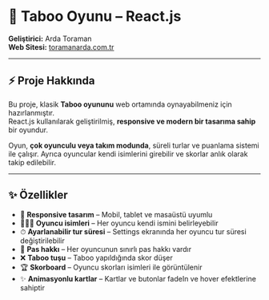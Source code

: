 # 🎉 Taboo Oyunu – React.js

**Geliştirici:** Arda Toraman  
**Web Sitesi:** [toramanarda.com.tr](https://toramanarda.com.tr)

---

## **⚡ Proje Hakkında**

Bu proje, klasik **Taboo oyununu** web ortamında oynayabilmeniz için hazırlanmıştır.  
React.js kullanılarak geliştirilmiş, **responsive ve modern bir tasarıma sahip** bir oyundur.  

Oyun, **çok oyunculu veya takım modunda**, süreli turlar ve puanlama sistemi ile çalışır. Ayrıca oyuncular kendi isimlerini girebilir ve skorlar anlık olarak takip edilebilir.

---

## **✨ Özellikler**

- 🎨 **Responsive tasarım** – Mobil, tablet ve masaüstü uyumlu  
- 🧑‍🤝‍🧑 **Oyuncu isimleri** – Her oyuncu kendi ismini belirleyebilir  
- ⏱ **Ayarlanabilir tur süresi** – Settings ekranında her oyuncu tur süresi değiştirilebilir  
- 🔄 **Pas hakkı** – Her oyuncunun sınırlı pas hakkı vardır  
- ❌ **Taboo tuşu** – Taboo yapıldığında skor düşer  
- 🏆 **Skorboard** – Oyuncu skorları isimleri ile görüntülenir  
- ✨ **Animasyonlu kartlar** – Kartlar ve butonlar fadeIn ve hover efektlerine sahiptir  
